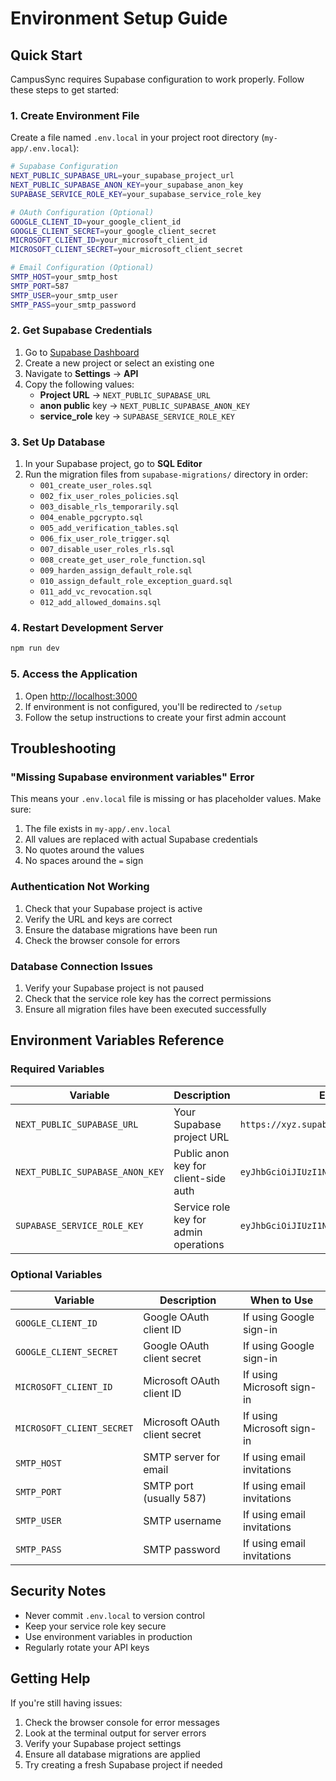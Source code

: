 # Environment Setup Guide

## Quick Start

CampusSync requires Supabase configuration to work properly. Follow these steps to get started:

### 1. Create Environment File

Create a file named `.env.local` in your project root directory (`my-app/.env.local`):

```bash
# Supabase Configuration
NEXT_PUBLIC_SUPABASE_URL=your_supabase_project_url
NEXT_PUBLIC_SUPABASE_ANON_KEY=your_supabase_anon_key
SUPABASE_SERVICE_ROLE_KEY=your_supabase_service_role_key

# OAuth Configuration (Optional)
GOOGLE_CLIENT_ID=your_google_client_id
GOOGLE_CLIENT_SECRET=your_google_client_secret
MICROSOFT_CLIENT_ID=your_microsoft_client_id
MICROSOFT_CLIENT_SECRET=your_microsoft_client_secret

# Email Configuration (Optional)
SMTP_HOST=your_smtp_host
SMTP_PORT=587
SMTP_USER=your_smtp_user
SMTP_PASS=your_smtp_password
```

### 2. Get Supabase Credentials

1. Go to [Supabase Dashboard](https://supabase.com/dashboard)
2. Create a new project or select an existing one
3. Navigate to **Settings** → **API**
4. Copy the following values:
   - **Project URL** → `NEXT_PUBLIC_SUPABASE_URL`
   - **anon public** key → `NEXT_PUBLIC_SUPABASE_ANON_KEY`
   - **service_role** key → `SUPABASE_SERVICE_ROLE_KEY`

### 3. Set Up Database

1. In your Supabase project, go to **SQL Editor**
2. Run the migration files from `supabase-migrations/` directory in order:
   - `001_create_user_roles.sql`
   - `002_fix_user_roles_policies.sql`
   - `003_disable_rls_temporarily.sql`
   - `004_enable_pgcrypto.sql`
   - `005_add_verification_tables.sql`
   - `006_fix_user_role_trigger.sql`
   - `007_disable_user_roles_rls.sql`
   - `008_create_get_user_role_function.sql`
   - `009_harden_assign_default_role.sql`
   - `010_assign_default_role_exception_guard.sql`
   - `011_add_vc_revocation.sql`
   - `012_add_allowed_domains.sql`

### 4. Restart Development Server

```bash
npm run dev
```

### 5. Access the Application

1. Open [http://localhost:3000](http://localhost:3000)
2. If environment is not configured, you'll be redirected to `/setup`
3. Follow the setup instructions to create your first admin account

## Troubleshooting

### "Missing Supabase environment variables" Error

This means your `.env.local` file is missing or has placeholder values. Make sure:

1. The file exists in `my-app/.env.local`
2. All values are replaced with actual Supabase credentials
3. No quotes around the values
4. No spaces around the `=` sign

### Authentication Not Working

1. Check that your Supabase project is active
2. Verify the URL and keys are correct
3. Ensure the database migrations have been run
4. Check the browser console for errors

### Database Connection Issues

1. Verify your Supabase project is not paused
2. Check that the service role key has the correct permissions
3. Ensure all migration files have been executed successfully

## Environment Variables Reference

### Required Variables

| Variable | Description | Example |
|----------|-------------|---------|
| `NEXT_PUBLIC_SUPABASE_URL` | Your Supabase project URL | `https://xyz.supabase.co` |
| `NEXT_PUBLIC_SUPABASE_ANON_KEY` | Public anon key for client-side auth | `eyJhbGciOiJIUzI1NiIsInR5cCI6IkpXVCJ9...` |
| `SUPABASE_SERVICE_ROLE_KEY` | Service role key for admin operations | `eyJhbGciOiJIUzI1NiIsInR5cCI6IkpXVCJ9...` |

### Optional Variables

| Variable | Description | When to Use |
|----------|-------------|-------------|
| `GOOGLE_CLIENT_ID` | Google OAuth client ID | If using Google sign-in |
| `GOOGLE_CLIENT_SECRET` | Google OAuth client secret | If using Google sign-in |
| `MICROSOFT_CLIENT_ID` | Microsoft OAuth client ID | If using Microsoft sign-in |
| `MICROSOFT_CLIENT_SECRET` | Microsoft OAuth client secret | If using Microsoft sign-in |
| `SMTP_HOST` | SMTP server for email | If using email invitations |
| `SMTP_PORT` | SMTP port (usually 587) | If using email invitations |
| `SMTP_USER` | SMTP username | If using email invitations |
| `SMTP_PASS` | SMTP password | If using email invitations |

## Security Notes

- Never commit `.env.local` to version control
- Keep your service role key secure
- Use environment variables in production
- Regularly rotate your API keys

## Getting Help

If you're still having issues:

1. Check the browser console for error messages
2. Look at the terminal output for server errors
3. Verify your Supabase project settings
4. Ensure all database migrations are applied
5. Try creating a fresh Supabase project if needed
